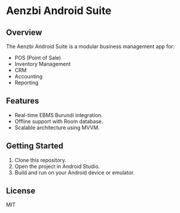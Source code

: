 # Aenzbi Android Suite

## Overview
The Aenzbi Android Suite is a modular business management app for:
- POS (Point of Sale)
- Inventory Management
- CRM
- Accounting
- Reporting

## Features
- Real-time EBMS Burundi integration.
- Offline support with Room database.
- Scalable architecture using MVVM.

## Getting Started
1. Clone this repository.
2. Open the project in Android Studio.
3. Build and run on your Android device or emulator.

## License
MIT
